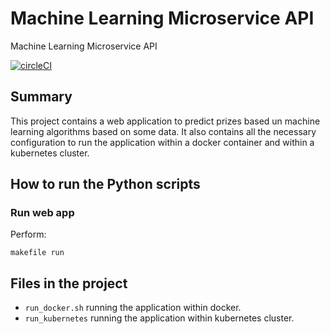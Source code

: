 # Machine Learning Microservice API
Machine Learning Microservice API

[![circleCI](https://circleci.com/gh/anyulled/Machine-Learning-Microservice-API.svg?style=svg)](https://app.circleci.com/gh/anyulled/Machine-Learning-Microservice-API)

## Summary
This project contains a web application to predict prizes based un machine learning algorithms based on some data.
It also contains all the necessary configuration to run the application within a docker container and within a kubernetes cluster.

## How to run the Python scripts


### Run web app
 Perform: 
 ```shell script
makefile run
```

## Files in the project
- `run_docker.sh` running the application within docker.
- `run_kubernetes` running the application within kubernetes cluster.
